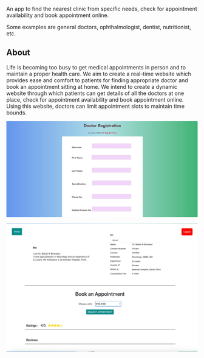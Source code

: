 An app to find the nearest clinic from specific needs, check for appointment availability and book appointment online.

Some examples are general doctors, ophthalmologist, dentist, nutritionist, etc.

## About

Life is becoming too busy to get medical appointments in person and to maintain a proper health care. We aim to create a real-time website which provides ease and comfort to patients for finding appropriate doctor and book an appointment sitting at home.
We intend to create a dynamic website through which patients can get details of all the doctors at one place, check for appointment availability and book appointment online. Using this website, doctors can limit appointment slots to maintain time bounds.

![Registration Page](src/readmeimg/Registration.jpg)

![Request appointment](src/readmeimg/RequestAppointment.jpg)
